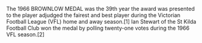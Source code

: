 The 1966 BROWNLOW MEDAL was the 39th year the award was presented to the player adjudged the fairest and best player during the Victorian Football League (VFL) home and away season.[1] Ian Stewart of the St Kilda Football Club won the medal by polling twenty-one votes during the 1966 VFL season.[2]
